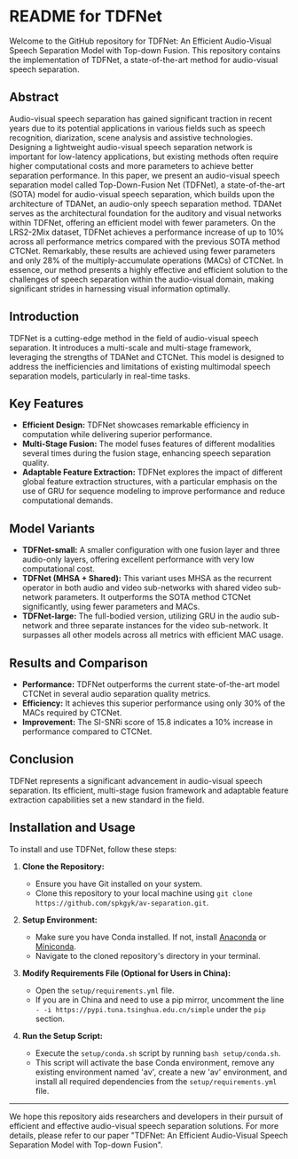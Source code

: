 # README for TDFNet

Welcome to the GitHub repository for TDFNet: An Efficient Audio-Visual Speech Separation Model with Top-down Fusion. This repository contains the implementation of TDFNet, a state-of-the-art method for audio-visual speech separation.

## Abstract

Audio-visual speech separation has gained significant traction in recent years due to its potential applications in various fields such as speech recognition, diarization, scene analysis and assistive technologies. Designing a lightweight audio-visual speech separation network is important for low-latency applications, but existing methods often require higher computational costs and more parameters to achieve better separation performance. In this paper, we present an audio-visual speech separation model called Top-Down-Fusion Net (TDFNet), a state-of-the-art (SOTA) model for audio-visual speech separation, which builds upon the architecture of TDANet, an audio-only speech separation method. TDANet serves as the architectural foundation for the auditory and visual networks within TDFNet, offering an efficient model with fewer parameters. On the LRS2-2Mix dataset, TDFNet achieves a performance increase of up to 10% across all performance metrics compared with the previous SOTA method CTCNet. Remarkably, these results are achieved using fewer parameters and only 28% of the multiply-accumulate operations (MACs) of CTCNet. In essence, our method presents a highly effective and efficient solution to the challenges of speech separation within the audio-visual domain, making significant strides in harnessing visual information optimally. 

## Introduction

TDFNet is a cutting-edge method in the field of audio-visual speech separation. It introduces a multi-scale and multi-stage framework, leveraging the strengths of TDANet and CTCNet. This model is designed to address the inefficiencies and limitations of existing multimodal speech separation models, particularly in real-time tasks.

## Key Features

- **Efficient Design:** TDFNet showcases remarkable efficiency in computation while delivering superior performance. 
- **Multi-Stage Fusion:** The model fuses features of different modalities several times during the fusion stage, enhancing speech separation quality.
- **Adaptable Feature Extraction:** TDFNet explores the impact of different global feature extraction structures, with a particular emphasis on the use of GRU for sequence modeling to improve performance and reduce computational demands.

## Model Variants

- **TDFNet-small:** A smaller configuration with one fusion layer and three audio-only layers, offering excellent performance with very low computational cost.
- **TDFNet (MHSA + Shared):** This variant uses MHSA as the recurrent operator in both audio and video sub-networks with shared video sub-network parameters. It outperforms the SOTA method CTCNet significantly, using fewer parameters and MACs.
- **TDFNet-large:** The full-bodied version, utilizing GRU in the audio sub-network and three separate instances for the video sub-network. It surpasses all other models across all metrics with efficient MAC usage.

## Results and Comparison

- **Performance:** TDFNet outperforms the current state-of-the-art model CTCNet in several audio separation quality metrics.
- **Efficiency:** It achieves this superior performance using only 30% of the MACs required by CTCNet.
- **Improvement:** The SI-SNRi score of 15.8 indicates a 10% increase in performance compared to CTCNet.

## Conclusion

TDFNet represents a significant advancement in audio-visual speech separation. Its efficient, multi-stage fusion framework and adaptable feature extraction capabilities set a new standard in the field.

## Installation and Usage

To install and use TDFNet, follow these steps:

1. **Clone the Repository:**
   - Ensure you have Git installed on your system.
   - Clone this repository to your local machine using `git clone https://github.com/spkgyk/av-separation.git`.

2. **Setup Environment:**
   - Make sure you have Conda installed. If not, install [Anaconda](https://www.anaconda.com/products/individual) or [Miniconda](https://docs.conda.io/en/latest/miniconda.html).
   - Navigate to the cloned repository's directory in your terminal.

3. **Modify Requirements File (Optional for Users in China):**
   - Open the `setup/requirements.yml` file.
   - If you are in China and need to use a pip mirror, uncomment the line `- -i https://pypi.tuna.tsinghua.edu.cn/simple` under the `pip` section.

4. **Run the Setup Script:**
   - Execute the `setup/conda.sh` script by running `bash setup/conda.sh`.
   - This script will activate the base Conda environment, remove any existing environment named 'av', create a new 'av' environment, and install all required dependencies from the `setup/requirements.yml` file.

---

We hope this repository aids researchers and developers in their pursuit of efficient and effective audio-visual speech separation solutions. For more details, please refer to our paper "TDFNet: An Efficient Audio-Visual Speech Separation Model with Top-down Fusion".